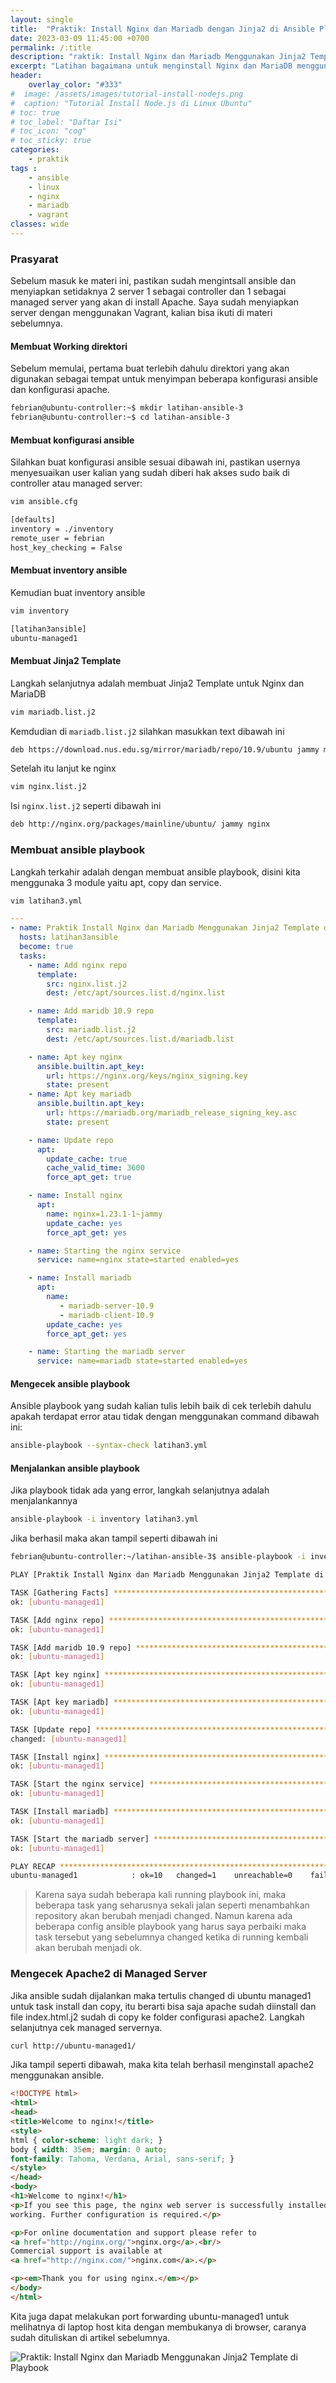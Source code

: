 ```yaml
---
layout: single
title:  "Praktik: Install Nginx dan Mariadb dengan Jinja2 di Ansible Playbook"
date: 2023-03-09 11:45:00 +0700
permalink: /:title
description: "raktik: Install Nginx dan Mariadb Menggunakan Jinja2 Template di Ansible Playbook"
excerpt: "Latihan bagaimana untuk menginstall Nginx dan MariaDB menggunakan Jinja2 di ansible playbook."
header:
    overlay_color: "#333"
#  image: /assets/images/tutorial-install-nodejs.png
#  caption: "Tutorial Install Node.js di Linux Ubuntu"
# toc: true
# toc_label: "Daftar Isi"
# toc_icon: "cog"
# toc_sticky: true
categories: 
    - praktik
tags : 
    - ansible
    - linux
    - nginx
    - mariadb
    - vagrant
classes: wide
---
```

### Prasyarat

Sebelum masuk ke materi ini, pastikan sudah mengintsall ansible dan menyiapkan setidaknya 2 server 1 sebagai controller dan 1 sebagai managed server yang akan di install Apache. Saya sudah menyiapkan server dengan menggunakan Vagrant, kalian bisa ikuti di materi sebelumnya.

#### Membuat Working direktori

Sebelum memulai, pertama buat terlebih dahulu direktori yang akan digunakan sebagai tempat untuk menyimpan beberapa konfigurasi ansible dan konfigurasi apache.
```bash
febrian@ubuntu-controller:~$ mkdir latihan-ansible-3
febrian@ubuntu-controller:~$ cd latihan-ansible-3
```

#### Membuat konfigurasi ansible

Silahkan buat konfigurasi ansible sesuai dibawah ini, pastikan usernya menyesuaikan user kalian yang sudah diberi hak akses sudo baik di controller atau managed server:
```bash
vim ansible.cfg
```
```bash
[defaults]
inventory = ./inventory
remote_user = febrian
host_key_checking = False
```

#### Membuat inventory ansible

Kemudian buat inventory ansible
```bash
vim inventory
```
```bash
[latihan3ansible]
ubuntu-managed1
```
#### Membuat Jinja2 Template

Langkah selanjutnya adalah membuat Jinja2 Template untuk Nginx dan MariaDB
```bash
vim mariadb.list.j2
```
Kemdudian di `mariadb.list.j2` silahkan masukkan text dibawah ini
```bash
deb https://download.nus.edu.sg/mirror/mariadb/repo/10.9/ubuntu jammy main
```
Setelah itu lanjut ke nginx
```bash
vim nginx.list.j2
```
Isi `nginx.list.j2` seperti dibawah ini
```bash
deb http://nginx.org/packages/mainline/ubuntu/ jammy nginx
```

### Membuat ansible playbook

Langkah terkahir adalah dengan membuat ansible playbook, disini kita menggunaka 3 module yaitu apt, copy dan service.
```bash
vim latihan3.yml
```
```yml
---
- name: Praktik Install Nginx dan Mariadb Menggunakan Jinja2 Template di Playbook
  hosts: latihan3ansible
  become: true
  tasks:
    - name: Add nginx repo
      template:
        src: nginx.list.j2
        dest: /etc/apt/sources.list.d/nginx.list

    - name: Add maridb 10.9 repo
      template:
        src: mariadb.list.j2
        dest: /etc/apt/sources.list.d/mariadb.list

    - name: Apt key nginx
      ansible.builtin.apt_key:
        url: https://nginx.org/keys/nginx_signing.key
        state: present
    - name: Apt key mariadb
      ansible.builtin.apt_key:
        url: https://mariadb.org/mariadb_release_signing_key.asc
        state: present

    - name: Update repo
      apt:
        update_cache: true
        cache_valid_time: 3600
        force_apt_get: true

    - name: Install nginx
      apt:
        name: nginx=1.23.1-1~jammy
        update_cache: yes
        force_apt_get: yes

    - name: Starting the nginx service
      service: name=nginx state=started enabled=yes

    - name: Install mariadb
      apt:
        name:
           - mariadb-server-10.9
           - mariadb-client-10.9
        update_cache: yes
        force_apt_get: yes

    - name: Starting the mariadb server
      service: name=mariadb state=started enabled=yes
```

#### Mengecek ansible playbook

Ansible playbook yang sudah kalian tulis lebih baik di cek terlebih dahulu apakah terdapat error atau tidak dengan menggunakan command dibawah ini:
```bash
ansible-playbook --syntax-check latihan3.yml
```

#### Menjalankan ansible playbook

Jika playbook tidak ada yang error, langkah selanjutnya adalah menjalankannya
```bash
ansible-playbook -i inventory latihan3.yml
```

Jika berhasil maka akan tampil seperti dibawah ini
```bash
febrian@ubuntu-controller:~/latihan-ansible-3$ ansible-playbook -i inventory latihan3.yml

PLAY [Praktik Install Nginx dan Mariadb Menggunakan Jinja2 Template di Playbook] ***********************************

TASK [Gathering Facts] *********************************************************************************************
ok: [ubuntu-managed1]

TASK [Add nginx repo] **********************************************************************************************
ok: [ubuntu-managed1]

TASK [Add maridb 10.9 repo] ****************************************************************************************
ok: [ubuntu-managed1]

TASK [Apt key nginx] ***********************************************************************************************
ok: [ubuntu-managed1]

TASK [Apt key mariadb] *********************************************************************************************
ok: [ubuntu-managed1]

TASK [Update repo] *************************************************************************************************
changed: [ubuntu-managed1]

TASK [Install nginx] ***********************************************************************************************
ok: [ubuntu-managed1]

TASK [Start the nginx service] *************************************************************************************
ok: [ubuntu-managed1]

TASK [Install mariadb] *********************************************************************************************
ok: [ubuntu-managed1]

TASK [Start the mariadb server] ************************************************************************************
ok: [ubuntu-managed1]

PLAY RECAP *********************************************************************************************************
ubuntu-managed1            : ok=10   changed=1    unreachable=0    failed=0    skipped=0    rescued=0    ignored=0  

```

> Karena saya sudah beberapa kali running playbook ini, maka beberapa task yang seharusnya sekali jalan seperti menambahkan repository akan berubah menjadi changed. Namun karena ada beberapa config ansible playbook yang harus saya perbaiki maka task tersebut yang sebelumnya changed ketika di running kembali akan berubah menjadi ok.

### Mengecek Apache2 di Managed Server

Jika ansible sudah dijalankan maka tertulis changed di ubuntu managed1 untuk task install dan copy, itu berarti bisa saja apache sudah diinstall dan file index.html.j2 sudah di copy ke folder configurasi apache2. Langkah selanjutnya cek managed servernya.
```bash
curl http://ubuntu-managed1/
```

Jika tampil seperti dibawah, maka kita telah berhasil menginstall apache2 menggunakan ansible.
```html
<!DOCTYPE html>
<html>
<head>
<title>Welcome to nginx!</title>
<style>
html { color-scheme: light dark; }
body { width: 35em; margin: 0 auto;
font-family: Tahoma, Verdana, Arial, sans-serif; }
</style>
</head>
<body>
<h1>Welcome to nginx!</h1>
<p>If you see this page, the nginx web server is successfully installed and
working. Further configuration is required.</p>

<p>For online documentation and support please refer to
<a href="http://nginx.org/">nginx.org</a>.<br/>
Commercial support is available at
<a href="http://nginx.com/">nginx.com</a>.</p>

<p><em>Thank you for using nginx.</em></p>
</body>
</html>
```
Kita juga dapat melakukan port forwarding ubuntu-managed1 untuk melihatnya di laptop host kita dengan membukanya di browser, caranya sudah dituliskan di artikel sebelumnya.

<img src="{{ site.url }}{{ site.baseurl }}/assets/images/Apache2-MariaDB-Jinja2.png" alt="Praktik: Install Nginx dan Mariadb Menggunakan Jinja2 Template di Playbook">